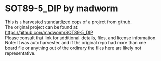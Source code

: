 
# SOT89-5_DIP by madworm  
This is a harvested standardized copy of a project from github.  
The original project can be found at:  
https://github.com/madworm/SOT89-5_DIP  
Please consult that link for additional, details, files, and license information.  
Note: It was auto harvested and if the original repo had more than one board file or anything out of the ordinary the files here are likely not representative.  
    